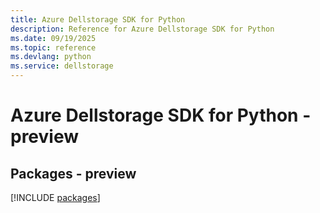 ```yaml
---
title: Azure Dellstorage SDK for Python
description: Reference for Azure Dellstorage SDK for Python
ms.date: 09/19/2025
ms.topic: reference
ms.devlang: python
ms.service: dellstorage
---
```

# Azure Dellstorage SDK for Python - preview
## Packages - preview
[!INCLUDE [packages](dellstorage-index.md)]